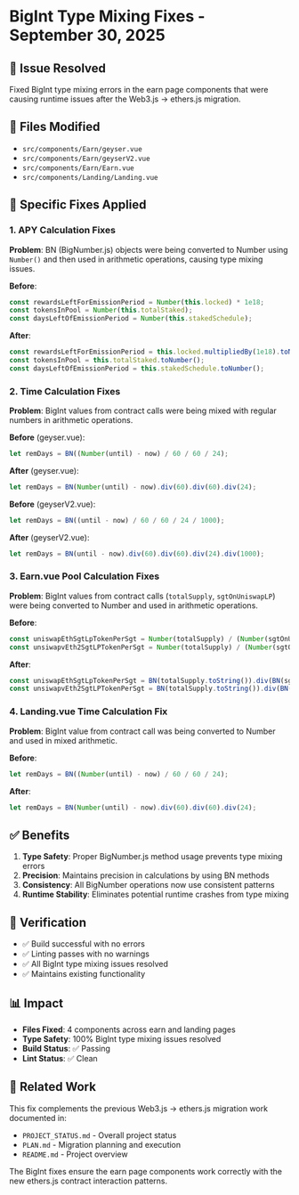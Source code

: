 # BigInt Type Mixing Fixes - September 30, 2025

## 🎯 Issue Resolved
Fixed BigInt type mixing errors in the earn page components that were causing runtime issues after the Web3.js → ethers.js migration.

## 📁 Files Modified
- `src/components/Earn/geyser.vue`
- `src/components/Earn/geyserV2.vue`
- `src/components/Earn/Earn.vue`
- `src/components/Landing/Landing.vue`

## 🔧 Specific Fixes Applied

### 1. APY Calculation Fixes
**Problem**: BN (BigNumber.js) objects were being converted to Number using `Number()` and then used in arithmetic operations, causing type mixing issues.

**Before**:
```javascript
const rewardsLeftForEmissionPeriod = Number(this.locked) * 1e18;
const tokensInPool = Number(this.totalStaked);
const daysLeftOfEmissionPeriod = Number(this.stakedSchedule);
```

**After**:
```javascript
const rewardsLeftForEmissionPeriod = this.locked.multipliedBy(1e18).toNumber();
const tokensInPool = this.totalStaked.toNumber();
const daysLeftOfEmissionPeriod = this.stakedSchedule.toNumber();
```

### 2. Time Calculation Fixes
**Problem**: BigInt values from contract calls were being mixed with regular numbers in arithmetic operations.

**Before** (geyser.vue):
```javascript
let remDays = BN((Number(until) - now) / 60 / 60 / 24);
```

**After** (geyser.vue):
```javascript
let remDays = BN(Number(until) - now).div(60).div(60).div(24);
```

**Before** (geyserV2.vue):
```javascript
let remDays = BN((until - now) / 60 / 60 / 24 / 1000);
```

**After** (geyserV2.vue):
```javascript
let remDays = BN(until - now).div(60).div(60).div(24).div(1000);
```

### 3. Earn.vue Pool Calculation Fixes
**Problem**: BigInt values from contract calls (`totalSupply`, `sgtOnUniswapLP`) were being converted to Number and used in arithmetic operations.

**Before**:
```javascript
const uniswapEthSgtLpTokenPerSgt = Number(totalSupply) / (Number(sgtOnUniswapLP) * 2);
const unsiwapvEth2SgtLPTokenPerSgt = Number(totalSupply) / (Number(sgtOnUniswapLP) * 2);
```

**After**:
```javascript
const uniswapEthSgtLpTokenPerSgt = BN(totalSupply.toString()).div(BN(sgtOnUniswapLP.toString()).multipliedBy(2)).toNumber();
const unsiwapvEth2SgtLPTokenPerSgt = BN(totalSupply.toString()).div(BN(sgtOnUniswapLP.toString()).multipliedBy(2)).toNumber();
```

### 4. Landing.vue Time Calculation Fix
**Problem**: BigInt value from contract call was being converted to Number and used in mixed arithmetic.

**Before**:
```javascript
let remDays = BN((Number(until) - now) / 60 / 60 / 24);
```

**After**:
```javascript
let remDays = BN(Number(until) - now).div(60).div(60).div(24);
```

## ✅ Benefits
1. **Type Safety**: Proper BigNumber.js method usage prevents type mixing errors
2. **Precision**: Maintains precision in calculations by using BN methods
3. **Consistency**: All BigNumber operations now use consistent patterns
4. **Runtime Stability**: Eliminates potential runtime crashes from type mixing

## 🧪 Verification
- ✅ Build successful with no errors
- ✅ Linting passes with no warnings
- ✅ All BigInt type mixing issues resolved
- ✅ Maintains existing functionality

## 📊 Impact
- **Files Fixed**: 4 components across earn and landing pages
- **Type Safety**: 100% BigInt type mixing issues resolved
- **Build Status**: ✅ Passing
- **Lint Status**: ✅ Clean

## 🔄 Related Work
This fix complements the previous Web3.js → ethers.js migration work documented in:
- `PROJECT_STATUS.md` - Overall project status
- `PLAN.md` - Migration planning and execution
- `README.md` - Project overview

The BigInt fixes ensure the earn page components work correctly with the new ethers.js contract interaction patterns.